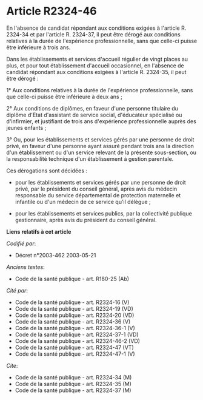 # Article R2324-46

En l'absence de candidat répondant aux conditions exigées à l'article R. 2324-34 et par l'article R. 2324-37, il peut être
dérogé aux conditions relatives à la durée de l'expérience professionnelle, sans que celle-ci puisse être inférieure à trois
ans.

Dans les établissements et services d'accueil régulier de vingt places au plus, et pour tout établissement d'accueil
occasionnel, en l'absence de candidat répondant aux conditions exigées à l'article R. 2324-35, il peut être dérogé :

1° Aux conditions relatives à la durée de l'expérience professionnelle, sans que celle-ci puisse être inférieure à deux ans ;

2° Aux conditions de diplômes, en faveur d'une personne titulaire du diplôme d'Etat d'assistant de service social,
d'éducateur spécialisé ou d'infirmier, et justifiant de trois ans d'expérience professionnelle auprès des jeunes enfants ;

3° Ou, pour les établissements et services gérés par une personne de droit privé, en faveur d'une personne ayant assuré
pendant trois ans la direction d'un établissement ou d'un service relevant de la présente sous-section, ou la responsabilité
technique d'un établissement à gestion parentale.

Ces dérogations sont décidées :

- pour les établissements et services gérés par une personne de droit privé, par le président du conseil général, après avis
du médecin responsable du service départemental de protection maternelle et infantile ou d'un médecin de ce service qu'il
délègue ;

- pour les établissements et services publics, par la collectivité publique gestionnaire, après avis du président du conseil
général.

**Liens relatifs à cet article**

_Codifié par_:

  - Décret n°2003-462 2003-05-21

_Anciens textes_:

  - Code de la santé publique - art. R180-25 (Ab)

_Cité par_:

  - Code de la santé publique - art. R2324-16 (V)
  - Code de la santé publique - art. R2324-19 (VD)
  - Code de la santé publique - art. R2324-20 (VD)
  - Code de la santé publique - art. R2324-36 (V)
  - Code de la santé publique - art. R2324-36-1 (V)
  - Code de la santé publique - art. R2324-37-1 (VD)
  - Code de la santé publique - art. R2324-46-2 (VD)
  - Code de la santé publique - art. R2324-47 (VT)
  - Code de la santé publique - art. R2324-47-1 (V)

_Cite_:

  - Code de la santé publique - art. R2324-34 (M)
  - Code de la santé publique - art. R2324-35 (M)
  - Code de la santé publique - art. R2324-37 (M)
